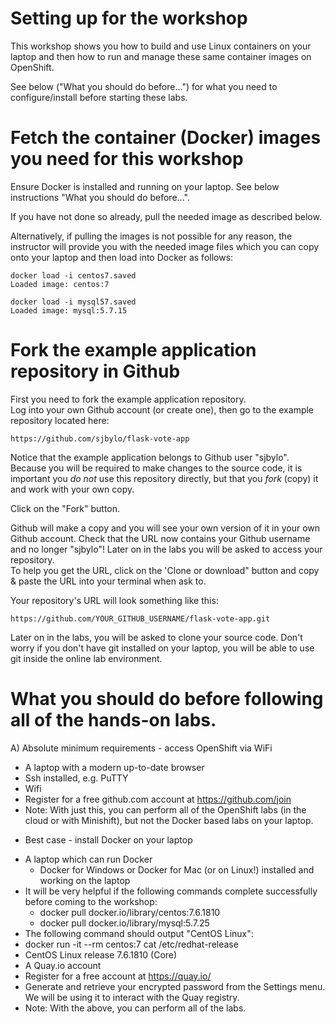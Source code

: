 # Setting up for the workshop

This workshop shows you how to build and use Linux containers on your laptop and then how to run and manage these same container images on OpenShift.

See below ("What you should do before...") for what you need to configure/install before starting these labs.

# Fetch the container (Docker) images you need for this workshop

Ensure Docker is installed and running on your laptop.  See below instructions "What you should do before...".

If you have not done so already, pull the needed image as described below.

Alternatively, if pulling the images is not possible for any reason, the instructor will provide you with the needed image files
which you can copy onto your laptop and then load into Docker as follows:

```
docker load -i centos7.saved
Loaded image: centos:7
```

```
docker load -i mysql57.saved
Loaded image: mysql:5.7.15
```


# Fork the example application repository in Github

First you need to fork the example application repository.  
Log into your own Github account (or create one), then go to the example repository located here:

```
https://github.com/sjbylo/flask-vote-app 
```

Notice that the example application belongs to Github user "sjbylo".  Because you will be required to make changes to the source code, 
it is important you *do not* use this repository directly, but that you _fork_ (copy) it and work with your own copy.

Click on the "Fork" button.

Github will make a copy and you will see your own version of it in your own Github account.
Check that the URL now contains your Github username and no longer "sjbylo"!
Later on in the labs you will be asked to access your repository.  
To help you get the URL, click on the 'Clone or download" button and copy & paste the URL into your terminal when ask to.

Your repository's URL will look something like this:

```
https://github.com/YOUR_GITHUB_USERNAME/flask-vote-app.git
```

Later on in the labs, you will be asked to clone your source code.  Don't worry if you don't have git installed on your 
laptop, you will be able to use git inside the online lab environment.


# What you should do before following all of the hands-on labs.

A) Absolute minimum requirements - access OpenShift via WiFi  
- A laptop with a modern up-to-date browser
- Ssh installed, e.g. PuTTY
- Wifi 
- Register for a free github.com account at https://github.com/join 
- Note: With just this, you can perform all of the OpenShift labs (in the cloud or with Minishift), but not the Docker based labs on your laptop. 

* Best case - install Docker on your laptop 
- A laptop which can run Docker 
    - Docker for Windows or Docker for Mac (or on Linux!) installed and working on the laptop 
- It will be very helpful if the following commands complete successfully before coming to the workshop:
    - docker pull docker.io/library/centos:7.6.1810 
    - docker pull docker.io/library/mysql:5.7.25 
- The following command should output "CentOS Linux":
 - docker run -it --rm centos:7 cat /etc/redhat-release
 - CentOS Linux release 7.6.1810 (Core) 
- A Quay.io account 
 - Register for a free account at https://quay.io/
 - Generate and retrieve your encrypted password from the Settings menu. We will be using it to interact with the Quay registry. 
- Note: With the above, you can perform all of the labs. 

